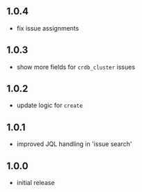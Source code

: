 ## 1.0.4

- fix issue assignments

## 1.0.3

- show more fields for `crdb_cluster` issues

## 1.0.2

- update logic for `create`

## 1.0.1

- improved JQL handling in 'issue search'

## 1.0.0

- initial release
